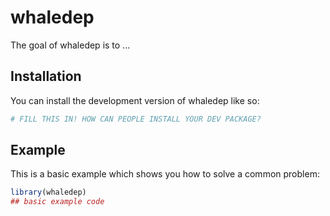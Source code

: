 
# whaledep

<!-- badges: start -->
<!-- badges: end -->

The goal of whaledep is to ...

## Installation

You can install the development version of whaledep like so:

``` r
# FILL THIS IN! HOW CAN PEOPLE INSTALL YOUR DEV PACKAGE?
```

## Example

This is a basic example which shows you how to solve a common problem:

``` r
library(whaledep)
## basic example code
```

